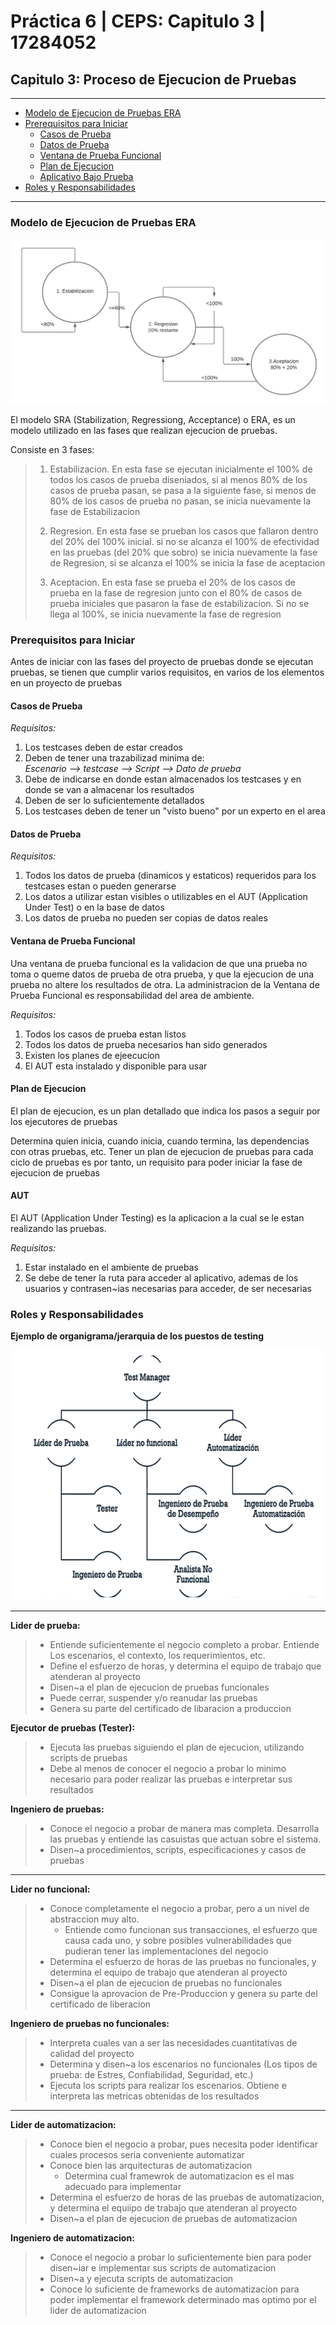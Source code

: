 # Práctica 6 | CEPS: Capitulo 3 | 17284052

## Capitulo 3: Proceso de Ejecucion de Pruebas
----
  - [Modelo de Ejecucion de Pruebas ERA](#modelo-de-ejecucion-de-pruebas-era)
  - [Prerequisitos para Iniciar](#prerequisitos-para-iniciar)
    - [Casos de Prueba](#casos-de-prueba)
    - [Datos de Prueba](#datos-de-prueba)
    - [Ventana de Prueba Funcional](#ventana-de-prueba-funcional)
    - [Plan de Ejecucion](#plan-de-ejecucion)
    - [Aplicativo Bajo Prueba](#aut)
  - [Roles y Responsabilidades](#roles-y-responsabilidades)
    
----

### Modelo de Ejecucion de Pruebas ERA

<p align="center"><img src="images/SRA.png" alt="Modelo de ejecucion de pruebas SRA"></p>

El modelo SRA (Stabilization, Regressiong, Acceptance) o ERA, es un modelo utilizado en las fases que realizan ejecucion de pruebas.

Consiste en 3 fases:
>  1. Estabilizacion. En esta fase se ejecutan inicialmente el 100% de todos los casos de prueba diseniados, si al menos 80% de los casos de prueba pasan, se pasa 
a la siguiente fase, si menos de 80% de los casos de prueba no pasan, se inicia nuevamente la fase de Estabilizacion
>
> 2. Regresion. En esta fase se prueban los casos que fallaron dentro del 20% del 100% inicial. si no se alcanza el 100% de efectividad en las pruebas (del 20% que sobro)
se inicia nuevamente la fase de Regresion, si se alcanza el 100% se inicia la fase de aceptacion
>
> 3. Aceptacion. En esta fase se prueba el 20% de los casos de prueba en la fase de regresion junto con el 80% de casos de prueba iniciales que pasaron la fase de estabilizacion.
Si no se llega al 100%, se inicia nuevamente la fase de regresion


### Prerequisitos para Iniciar

Antes de iniciar con las fases del proyecto de pruebas donde se ejecutan pruebas, se tienen que cumplir varios requisitos, en varios de los elementos en un proyecto de pruebas

#### Casos de Prueba

*Requisitos:*
1. Los testcases deben de estar creados
2. Deben de tener una trazabilizad minima de: <br />
  *Escenario --> testcase --> Script --> Dato de prueba*
3. Debe de indicarse en donde estan almacenados los testcases y en donde se van a almacenar los resultados
4. Deben de ser lo suficientemente detallados
5. Los testcases deben de tener un "visto bueno" por un experto en el area

#### Datos de Prueba

*Requisitos:*
1. Todos los datos de prueba (dinamicos y estaticos) requeridos para los testcases estan o pueden generarse
2. Los datos a utilizar estan visibles o utilizables en el AUT (Application Under Test) o en la base de datos
3. Los datos de prueba no pueden ser copias de datos reales

#### Ventana de Prueba Funcional

Una ventana de prueba funcional es la validacion de que una prueba no toma o queme datos de prueba de otra prueba, y que la ejecucion de una prueba no altere
los resultados de otra. La administracion de la Ventana de Prueba Funcional es responsabilidad del area de ambiente.

*Requisitos:*
1. Todos los casos de prueba estan listos
2. Todos los datos de prueba necesarios han sido generados
3. Existen los planes de ejeecucion
4. El AUT esta instalado y disponible para usar

#### Plan de Ejecucion

El plan de ejecucion, es un plan detallado que indica los pasos a seguir por los ejecutores de pruebas

Determina quien inicia, cuando inicia, cuando termina, las dependencias con otras pruebas, etc.
Tener un plan de ejecucion de pruebas para cada ciclo de pruebas es por tanto, un requisito para poder iniciar la fase de ejecucion de pruebas

#### AUT

El AUT (Application Under Testing) es la aplicacion a la cual se le estan realizando las pruebas.

*Requisitos:*
1. Estar instalado en el ambiente de pruebas
2. Se debe de tener la ruta para acceder al aplicativo, ademas de los usuarios y contrasen~ias necesarias para acceder, de ser necesarias

### Roles y Responsabilidades

**Ejemplo de organigrama/jerarquia de los puestos de testing**
<p align="center"><img src="images/organigrama.png" alt="organigrama" width="600" height="400"></p>

---
**Lider de prueba:** 
> * Entiende suficientemente el negocio completo a probar. Entiende Los escenarios, el contexto, los requerimientos, etc.
> * Define el esfuerzo de horas, y determina el equipo de trabajo que atenderan al proyecto
> * Disen~a el plan de ejecucion de pruebas funcionales
> * Puede cerrar, suspender y/o reanudar las pruebas
> * Genera su parte del certificado de libaracion a produccion

**Ejecutor de pruebas (Tester):**
> * Ejecuta las pruebas siguiendo el plan de ejecucion, utilizando scripts de pruebas
> * Debe al menos de conocer el negocio a probar lo minimo necesario para poder realizar las pruebas e interpretar sus resultados

**Ingeniero de pruebas:**
> * Conoce el negocio a probar de manera mas completa. Desarrolla las pruebas y entiende las casuistas que actuan sobre el sistema.
> * Disen~a procedimientos, scripts, especificaciones y casos de pruebas

---
**Lider no funcional:**
> * Conoce completamente el negocio a probar, pero a un nivel de abstraccion muy alto. 
>     * Entiende como funcionan sus transacciones, el esfuerzo que causa cada uno, y sobre posibles vulnerabilidades que pudieran tener las implementaciones del negocio
> * Determina el esfuerzo de horas de las pruebas no funcionales, y determina el equipo de trabajo que atenderan al proyecto
> * Disen~a el plan de ejecucion de pruebas no funcionales
> * Consigue la aprovacion de Pre-Produccion y genera su parte del certificado de liberacion

**Ingeniero de pruebas no funcionales:**
> * Interpreta cuales van a ser las necesidades cuantitativas de calidad del proyecto
> * Determina y disen~a los escenarios no funcionales (Los tipos de prueba: de Estres, Confiabilidad, Seguridad, etc.)
> * Ejecuta los scripts para realizar los escenarios. Obtiene e interpreta las metricas obtenidas de los resultados

---
**Lider de automatizacion:**
> * Conoce bien el negocio a probar, pues necesita poder identificar cuales procesos seria conveniente automatizar
> * Conoce bien las arquitecturas de automatizacion
>     * Determina cual framewrok de automatizacion es el mas adecuado para implementar
> * Determina el esfuerzo de horas de las pruebas de automatizacion, y determina el equiipo de trabajo que atenderan al proyecto
> * Disen~a el plan de ejecucion de pruebas de automatizacion

**Ingeniero de automatizacion:**
> * Conoce el negocio a probar lo suficientemente bien para poder disen~iar e implementar sus scripts de automatizacion
> * Disen~a y ejecuta scripts de automatizacion
> * Conoce lo suficiente de frameworks de automatizacion para poder implementar el framework determinado mas optimo por el lider de automatizacion

